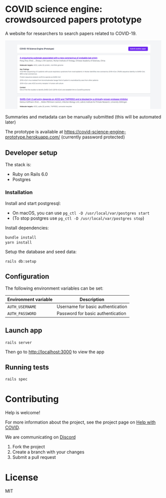 # COVID science engine: crowdsourced papers prototype

A website for researchers to search papers related to COVID-19.

![Screenshot showing a list of papers](docs/screenshot.png)

Summaries and metadata can be manually submitted (this will be automated later)

The prototype is available at https://covid-science-engine-prototype.herokuapp.com/ (currently password protected)

## Developer setup

The stack is:

- Ruby on Rails 6.0
- Postgres

### Installation

Install and start postgresql:

- On macOS, you can use `pg_ctl -D /usr/local/var/postgres start`
- (To stop postgres use `pg_ctl -D /usr/local/var/postgres stop`)

Install dependencies:

```
bundle install
yarn install
```

Setup the database and seed data:

```
rails db:setup
```

## Configuration

The following environment variables can be set:

| Environment variable | Description                       |
| -------------------- | --------------------------------- |
| `AUTH_USERNAME`      | Username for basic authentication |
| `AUTH_PASSWORD`      | Password for basic authentication |

## Launch app

```
rails server
```

Then go to [http://localhost:3000](http://localhost:3000) to view the app

## Running tests

```
rails spec
```

# Contributing

Help is welcome!

For more information about the project, see the project page on [Help with COVID](https://helpwithcovid.com/projects/288-science-engine-covid-biotech-literature-natural-language-processing-ai).

We are communicating on [Discord](https://discord.gg/V6kzVAS)

1. Fork the project
1. Create a branch with your changes
1. Submit a pull request

# License

MIT
